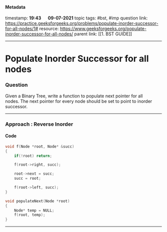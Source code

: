 #### Metadata

timestamp: **19:43**  &emsp;  **09-07-2021**
topic tags: #bst, #imp
question link: https://practice.geeksforgeeks.org/problems/populate-inorder-successor-for-all-nodes/1#
resource: https://www.geeksforgeeks.org/populate-inorder-successor-for-all-nodes/
parent link: [[1. BST GUIDE]]

---

# Populate Inorder Successor for all nodes

### Question

Given a Binary Tree, write a function to populate next pointer for all nodes. The next pointer for every node should be set to point to inorder successor.

---


### Approach : Reverse Inorder

#### Code

``` cpp
void f(Node *root, Node* &succ)
{
	if(!root) return;

	f(root->right, succ);

	root->next = succ;
	succ = root;

	f(root->left, succ);
}

void populateNext(Node *root)
{
	Node* temp = NULL;
	f(root, temp);
}

```

---


